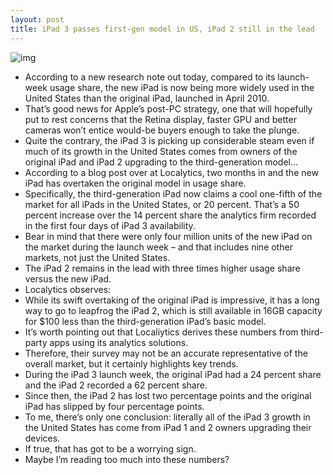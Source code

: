 ```yaml
---
layout: post
title: iPad 3 passes first-gen model in US, iPad 2 still in the lead
---
```

![img](http://media.idownloadblog.com/wp-content/uploads/2012/05/Localytics-iPad-device-share-US.jpg)
* According to a new research note out today, compared to its launch-week usage share, the new iPad is now being more widely used in the United States than the original iPad, launched in April 2010.
* That’s good news for Apple’s post-PC strategy, one that will hopefully put to rest concerns that the Retina display, faster GPU and better cameras won’t entice would-be buyers enough to take the plunge.
* Quite the contrary, the iPad 3 is picking up considerable steam even if much of its growth in the United States comes from owners of the original iPad and iPad 2 upgrading to the third-generation model…
* According to a blog post over at Localytics, two months in and the new iPad has overtaken the original model in usage share.
* Specifically, the third-generation iPad now claims a cool one-fifth of the market for all iPads in the United States, or 20 percent. That’s a 50 percent increase over the 14 percent share the analytics firm recorded in the first four days of iPad 3 availability.
* Bear in mind that there were only four million units of the new iPad on the market during the launch week – and that includes nine other markets, not just the United States.
* The iPad 2 remains in the lead with three times higher usage share versus the new iPad.
* Localytics observes:
* While its swift overtaking of the original iPad is impressive, it has a long way to go to leapfrog the iPad 2, which is still available in 16GB capacity for $100 less than the third-generation iPad’s basic model.
* It’s worth pointing out that Localiytics derives these numbers from third-party apps using its analytics solutions.
* Therefore, their survey may not be an accurate representative of the overall market, but it certainly highlights key trends.
* During the iPad 3 launch week, the original iPad had a 24 percent share and the iPad 2 recorded a 62 percent share.
* Since then, the iPad 2 has lost two percentage points and the original iPad has slipped by four percentage points.
* To me, there’s only one conclusion: literally all of the iPad 3 growth in the United States has come from iPad 1 and 2 owners upgrading their devices.
* If true, that has got to be a worrying sign.
* Maybe I’m reading too much into these numbers?


